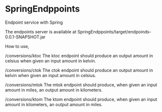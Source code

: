 # SpringEndppoints
Endpoint service with Spring

The endpoints server is available at SpringEndppoints/target/endpoinds-0.0.1-SNAPSHOT.jar

How to use,

/conversions/ktoc
The ktoc endpoint should produce an output amount in celsius when given an input amount
in kelvin.


/conversions/ctok
The ctok endpoint should produce an output amount in kelvin when given an input amount in
celsius.


/conversions/mtok
The mtok endpoint should produce, when given an input amount in miles, an output amount
in kilometers.


/conversions/ktom
The ktom endpoint should produce, when given an input amount in kilometers, an output
amount in miles.
